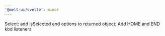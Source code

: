 ```yaml
---
'@melt-ui/svelte': minor
---
```


Select: add isSelected and options to returned object; Add HOME and END kbd listeners
